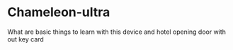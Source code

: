 # Chameleon-ultra
What are basic things to learn with this device and hotel opening door with out key card
